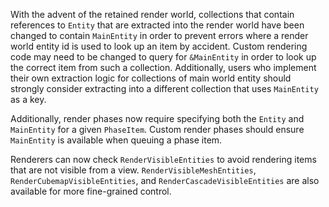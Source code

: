 With the advent of the retained render world, collections that contain references to `Entity` that are extracted into the render world have been changed to contain `MainEntity` in order to prevent errors where a render world entity id is used to look up an item by accident. Custom rendering code may need to be changed to query for `&MainEntity` in order to look up the correct item from such a collection. Additionally, users who implement their own extraction logic for collections of main world entity should strongly consider extracting into a different collection that uses `MainEntity` as a key.

Additionally, render phases now require specifying both the `Entity` and `MainEntity` for a given `PhaseItem`. Custom render phases should ensure `MainEntity` is available when queuing a phase item.

Renderers can now check `RenderVisibleEntities` to avoid rendering items that are not visible from a view. `RenderVisibleMeshEntities`, `RenderCubemapVisibleEntities`, and `RenderCascadeVisibleEntities` are also available for more fine-grained control.
